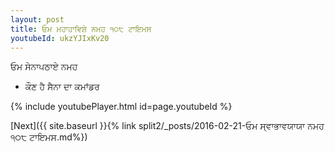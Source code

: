 ```yaml
---
layout: post
title: ਓਮ ਮਹਾਹਾਵਿਸ਼ੇ ਨਮਹ ੧੦੮ ਟਾਇਮਸ
youtubeId: ukzYJIxKv20
---
```

 
 
 ਓਮ ਸੇਨਾਪਠਾਏ ਨਮਹ  
 
 -  ਕੌਣ ਹੈ ਸੈਨਾ ਦਾ ਕਮਾਂਡਰ 
 
  
 
  
 
 
 
 
 
 


{% include youtubePlayer.html id=page.youtubeId %}
 
[Next]({{ site.baseurl }}{% link  split2/_posts/2016-02-21-ਓਮ ਸ੍ਵਾਭਾਵਯਾਯਾ ਨਮਹ ੧੦੮ ਟਾਇਮਸ.md%})
 
